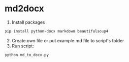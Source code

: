 # md2docx
1) Install packages 
```bash
pip install python-docx markdown beautifulsoup4
```
2) Create own file or put example.md file to script's folder 
3) Run script: 
```bash 
python md_to_docx.py
```
